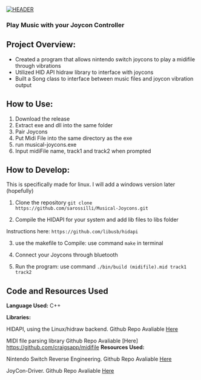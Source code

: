 [<img src="https://raw.githubusercontent.com/Sarossilli/Musical-Joycons/master/readme/header.gif" alt="HEADER">]() 

### Play Music with your Joycon Controller

## Project Overview:
- Created a program that allows nintendo switch joycons to play a midifile through vibrations
- Utilized HID API hidraw library to interface with joycons
- Built a Song class to interface between music files and joycon vibration output

## How to Use:
1. Download the release
2. Extract exe and dll into the same folder
3. Pair Joycons
4. Put Midi File into the same directory as the exe
5. run musical-joycons.exe
6. Input midiFile name, track1 and track2 when prompted

## How to Develop:
This is specifically made for linux. I will add a windows version later (hopefully)
1. Clone the repository 
`git clone https://github.com/sarossilli/Musical-Joycons.git`

2. Compile the HIDAPI for your system and add lib files to libs folder

Instructions here: `https://github.com/libusb/hidapi`

3. use the makefile to Compile:
use command `make` in terminal

4. Connect your Joycons through bluetooth

5. Run the program:
use command `./bin/build (midifile).mid track1 track2`

## Code and Resources Used 
**Language Used:** C++

**Libraries:** 

HIDAPI, using the Linux/hidraw backend. Github Repo Avaliable [Here](https://github.com/signal11/hidapi)

MIDI file parsing library Github Repo Avaliable [Here] https://github.com/craigsapp/midifile
**Resources Used:**

Nintendo Switch Reverse Engineering. Github Repo Avaliable [Here](https://github.com/dekuNukem/Nintendo_Switch_Reverse_Engineering/)

JoyCon-Driver. Github Repo Avaliable [Here](https://github.com/fossephate/JoyCon-Driver)

